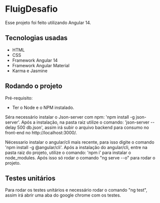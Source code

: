# FluigDesafio

Esse projeto foi feito utilizando Angular 14.

## Tecnologias usadas
* HTML
* CSS
* Framework Angular 14
* Framework Angular Material
* Karma e Jasmine

## Rodando o projeto
Pré-requisito:
* Ter o Node e o NPM instalado.

Séra necessário instalar o Json-server com npm: 'npm install -g json-server'.
Após a instalação, na pasta raiz utilize o comando: 'json-server --delay 500 db.json', assim irá subir o arquivo backend para consumo no front-end no http://localhost:3000/.

Nécessario instalar o angular/cli mais recente, para isso digite o comando 'npm install -g @angular/cli'.
Após a instalação do angular/cli, entre na pasta raiz do projeto, utilize o comando: 'npm i' para instalar o node_modules.
Após isso só rodar o comando "ng serve --o" para rodar o projeto.

## Testes unitários
Para rodar os testes unitários e necessário rodar o comando "ng test", assim irá abrir uma aba do google chrome com os testes.
